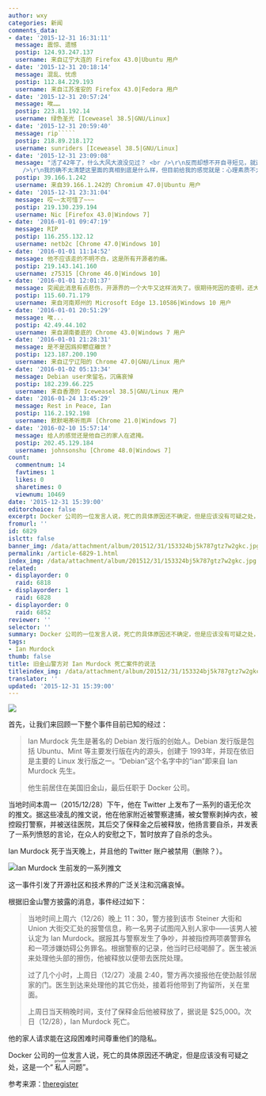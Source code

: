 ```yaml
---
author: wxy
categories: 新闻
comments_data:
- date: '2015-12-31 16:31:11'
  message: 震惊、遗憾
  postip: 124.93.247.137
  username: 来自辽宁大连的 Firefox 43.0|Ubuntu 用户
- date: '2015-12-31 20:18:14'
  message: 混乱、忧虑
  postip: 112.84.229.193
  username: 来自江苏淮安的 Firefox 43.0|Fedora 用户
- date: '2015-12-31 20:57:24'
  message: 唉……
  postip: 223.81.192.14
  username: 绿色圣光 [Iceweasel 38.5|GNU/Linux]
- date: '2015-12-31 20:59:40'
  message: rip`````
  postip: 218.89.218.172
  username: sunriders [Iceweasel 38.5|GNU/Linux]
- date: '2015-12-31 23:09:08'
  message: "活了42年了，什么大风大浪没见过？ <br />\r\n反而却想不开自寻短见，就连自杀的原因都让我感觉摸不着头脑……<br />\r\n<br
    />\r\n我的确不太清楚这里面的真相到底是什么样，但目前给我的感觉就是：心理素质不太高，所以自杀？"
  postip: 39.166.1.242
  username: 来自39.166.1.242的 Chromium 47.0|Ubuntu 用户
- date: '2015-12-31 23:31:04'
  message: 哎~~太可惜了~~~
  postip: 219.130.239.194
  username: Nic [Firefox 43.0|Windows 7]
- date: '2016-01-01 09:47:19'
  message: RIP
  postip: 116.255.132.12
  username: netb2c [Chrome 47.0|Windows 10]
- date: '2016-01-01 11:14:52'
  message: 他不应该走的不明不白，这是所有开源者的痛。
  postip: 219.143.141.160
  username: z75315 [Chrome 46.0|Windows 10]
- date: '2016-01-01 12:01:37'
  message: 突闻此消息有点悲伤，开源界的一个大牛又这样消失了。很期待死因的查明，还大家一个真相
  postip: 115.60.71.179
  username: 来自河南郑州的 Microsoft Edge 13.10586|Windows 10 用户
- date: '2016-01-01 20:51:29'
  message: 唉...
  postip: 42.49.44.102
  username: 来自湖南娄底的 Chrome 43.0|Windows 7 用户
- date: '2016-01-01 21:28:31'
  message: 是不是因爲抑鬱症離世？
  postip: 123.187.200.190
  username: 来自辽宁辽阳的 Chrome 47.0|GNU/Linux 用户
- date: '2016-01-02 05:13:34'
  message: Debian user來留名，沉痛哀悼
  postip: 182.239.66.225
  username: 来自香港的 Iceweasel 38.5|GNU/Linux 用户
- date: '2016-01-24 13:45:29'
  message: Rest in Peace, Ian
  postip: 116.2.192.198
  username: 默默喝茶听雨声 [Chrome 21.0|Windows 7]
- date: '2016-02-10 15:57:14'
  message: 给人的感觉还是他自己的家人在遮掩。
  postip: 202.45.129.184
  username: johnsonshu [Chrome 48.0|Windows 7]
count:
  commentnum: 14
  favtimes: 1
  likes: 0
  sharetimes: 0
  viewnum: 10469
date: '2015-12-31 15:39:00'
editorchoice: false
excerpt: Docker 公司的一位发言人说，死亡的具体原因还不确定，但是应该没有可疑之处，这是一个“私人问题（private matter）”。
fromurl: ''
id: 6829
islctt: false
banner_img: /data/attachment/album/201512/31/153324bj5k787gtz7w2gkc.jpg
permalink: /article-6829-1.html
index_img: /data/attachment/album/201512/31/153324bj5k787gtz7w2gkc.jpg
related:
- displayorder: 0
  raid: 6818
- displayorder: 1
  raid: 6828
- displayorder: 0
  raid: 6852
reviewer: ''
selector: ''
summary: Docker 公司的一位发言人说，死亡的具体原因还不确定，但是应该没有可疑之处，这是一个“私人问题（private matter）”。
tags:
- Ian Murdock
thumb: false
title: 旧金山警方对 Ian Murdock 死亡案件的说法
titleindex_img: /data/attachment/album/201512/31/153324bj5k787gtz7w2gkc.jpg
translator: ''
updated: '2015-12-31 15:39:00'
---
```


![](/data/attachment/album/201512/31/153324bj5k787gtz7w2gkc.jpg)


首先，让我们来回顾一下整个事件目前已知的经过：



> 
> Ian Murdock 先生是著名的 Debian 发行版的创始人。Debian 发行版是包括 Ubuntu、Mint 等主要发行版在内的源头，创建于 1993年，并现在依旧是主要的 Linux 发行版之一。“Debian”这个名字中的“ian”即来自 Ian Murdock 先生。
> 
> 
> 他生前居住在美国旧金山，最后任职于 Docker 公司。
> 
> 
> 


当地时间本周一（2015/12/28）下午，他在 Twitter 上发布了一系列的语无伦次的推文。据这些凌乱的推文说，他在他家附近被警察逮捕，被女警察剥掉内衣，被控殴打警察，并被送往医院，其后交了保释金之后被释放，他扬言要自杀，并发表了一系列愤怒的言论，在众人的安慰之下，暂时放弃了自杀的念头。


Ian Murdock 死于当天晚上，并且他的 Twitter 账户被禁用（删除？）。


![Ian Murdock 生前发的一系列推文](/data/attachment/album/201512/31/152123bpm69qbyodhs1obj.jpg)


这一事件引发了开源社区和技术界的广泛关注和沉痛哀悼。


根据旧金山警方披露的消息，事件经过如下：



> 
> 当地时间上周六（12/26）晚上 11：30，警方接到该市 Steiner 大街和 Union 大街交汇处的报警信息，称一名男子试图闯入别人家中——该男人被认定为 Ian Murdock。据报其与警察发生了争吵，并被指控两项袭警罪名和一项涉嫌妨碍公务罪名。根据警察的记录，他当时已经喝醉了。医生被派来处理他头部的擦伤，他被释放以便带去医院处理。
> 
> 
> 过了几个小时，上周日（12/27）凌晨 2:40，警方再次接报他在使劲敲邻居家的门。医生到达来处理他的其它伤处，接着将他带到了拘留所，关在里面。
> 
> 
> 上周日当天稍晚时间，支付了保释金后他被释放了，据说是 $25,000。次日（12/28），Ian Murdock 死亡。
> 
> 
> 


他的家人请求能在这段困难时间尊重他们的隐私。


Docker 公司的一位发言人说，死亡的具体原因还不确定，但是应该没有可疑之处，这是一个“<ruby> 私人问题 <rp>  （ </rp> <rt>  private matter </rt> <rp>  ） </rp></ruby>”。


参考来源：[theregister](http://www.theregister.co.uk/2015/12/30/ian_murdock_debian_founder/)